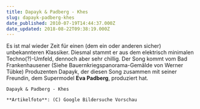 ```yaml
---
title: Dapayk & Padberg - Khes
slug: dapayk-padberg-khes
date_published: 2010-07-19T14:44:37.000Z
date_updated: 2018-08-22T09:38:19.000Z
---
```


Es ist mal wieder Zeit für einen (dem ein oder anderen sicher) unbekannteren Klassiker. Diesmal stammt er aus dem elektrisch minimalen Techno(?)-Umfeld, dennoch aber sehr chillig. Der Song kommt vom Bad Frankenhausener (Siehe Bauernkriegspanorama-Gemälde von Werner Tübke) Produzenten Dapayk, der diesen Song zusammen mit seiner Freundin, dem Supermodel **Eva Padberg**, produziert hat.

`Dapayk & Padberg - Khes`

`**Artikelfoto**: (C) Google Bildersuche Vorschau`
